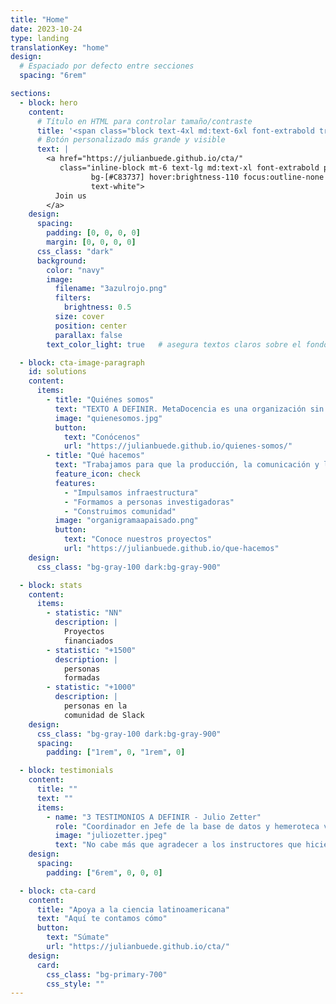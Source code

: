 ```yaml
---
title: "Home"
date: 2023-10-24
type: landing
translationKey: "home"
design:
  # Espaciado por defecto entre secciones
  spacing: "6rem"

sections:
  - block: hero
    content:
      # Título en HTML para controlar tamaño/contraste
      title: '<span class="block text-4xl md:text-6xl font-extrabold tracking-tight text-white drop-shadow">MetaDocencia builds open, equitable science from Latin America</span>'
      # Botón personalizado más grande y visible
      text: |
        <a href="https://julianbuede.github.io/cta/"
           class="inline-block mt-6 text-lg md:text-xl font-extrabold px-7 py-4 rounded-2xl shadow-lg no-underline
                  bg-[#C83737] hover:brightness-110 focus:outline-none focus:ring-2 focus:ring-offset-2 focus:ring-[#C83737]
                  text-white">
          Join us
        </a>
    design:
      spacing:
        padding: [0, 0, 0, 0]
        margin: [0, 0, 0, 0]
      css_class: "dark"
      background:
        color: "navy"
        image:
          filename: "3azulrojo.png"
          filters:
            brightness: 0.5
          size: cover
          position: center
          parallax: false
        text_color_light: true   # asegura textos claros sobre el fondo

  - block: cta-image-paragraph
    id: solutions
    content:
      items:
        - title: "Quiénes somos"
          text: "TEXTO A DEFINIR. MetaDocencia es una organización sin fines de lucro fundada en 2020. Nuestra comunidad está formada por personas y organizaciones que trabajan construyendo capacidades científicas locales para transformar la ciencia global. Hacemos crecer la ciencia en red, desde América Latina hacia el mundo."
          image: "quienesomos.jpg"
          button:
            text: "Conócenos"
            url: "https://julianbuede.github.io/quienes-somos/"
        - title: "Qué hacemos"
          text: "Trabajamos para que la producción, la comunicación y la aplicación de saberes científicos y técnicos sean globalmente equitativos."
          feature_icon: check
          features:
            - "Impulsamos infraestructura"
            - "Formamos a personas investigadoras"
            - "Construimos comunidad"
          image: "organigramaapaisado.png"
          button:
            text: "Conoce nuestros proyectos"
            url: "https://julianbuede.github.io/que-hacemos"
    design:
      css_class: "bg-gray-100 dark:bg-gray-900"

  - block: stats
    content:
      items:
        - statistic: "NN"
          description: |
            Proyectos  
            financiados
        - statistic: "+1500"
          description: |
            personas  
            formadas
        - statistic: "+1000"
          description: |
            personas en la   
            comunidad de Slack
    design:
      css_class: "bg-gray-100 dark:bg-gray-900"
      spacing:
        padding: ["1rem", 0, "1rem", 0]

  - block: testimonials
    content:
      title: ""
      text: ""
      items:
        - name: "3 TESTIMONIOS A DEFINIR - Julio Zetter"
          role: "Coordinador en Jefe de la base de datos y hemeroteca virtual SciELO México"
          image: "juliozetter.jpeg"
          text: "No cabe más que agradecer a los instructores que hicieron posible este curso, que sin duda es la semilla de grandes frutos. Gracias por tanto MetaDocencia"
    design:
      spacing:
        padding: ["6rem", 0, 0, 0]

  - block: cta-card
    content:
      title: "Apoya a la ciencia latinoamericana"
      text: "Aquí te contamos cómo"
      button:
        text: "Súmate"
        url: "https://julianbuede.github.io/cta/"
    design:
      card:
        css_class: "bg-primary-700"
        css_style: ""
---
```

